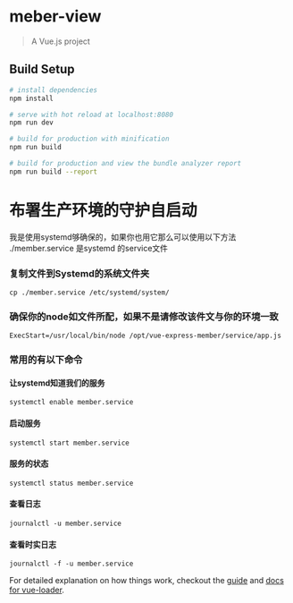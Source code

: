 # meber-view

> A Vue.js project

## Build Setup

``` bash
# install dependencies
npm install

# serve with hot reload at localhost:8080
npm run dev

# build for production with minification
npm run build

# build for production and view the bundle analyzer report
npm run build --report
```

# 布署生产环境的守护自启动
我是使用systemd够确保的，如果你也用它那么可以使用以下方法
./member.service  是systemd 的service文件
### 复制文件到Systemd的系统文件夹
```
cp ./member.service /etc/systemd/system/
```
### 确保你的node如文件所配，如果不是请修改该件文与你的环境一致
```
ExecStart=/usr/local/bin/node /opt/vue-express-member/service/app.js
```
### 常用的有以下命令

#### 让systemd知道我们的服务
```
systemctl enable member.service
```
#### 启动服务
```
systemctl start member.service
```
#### 服务的状态
```
systemctl status member.service
```
#### 查看日志
```
journalctl -u member.service
```

#### 查看时实日志
```
journalctl -f -u member.service
```



For detailed explanation on how things work, checkout the [guide](http://vuejs-templates.github.io/webpack/) and [docs for vue-loader](http://vuejs.github.io/vue-loader).

